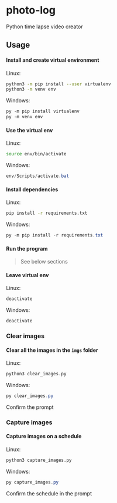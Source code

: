 # photo-log

Python time lapse video creator

## Usage

#### Install and create virtual environment

Linux:
```sh
python3 -m pip install --user virtualenv
python3 -m venv env
```

Windows:
```ps1
py -m pip install virtualenv
py -m venv env
```

#### Use the virtual env

Linux:
```sh
source env/bin/activate
```

Windows:
```ps1
env/Scripts/activate.bat
```

#### Install dependencies

Linux:
```sh
pip install -r requirements.txt
```

Windows:
```ps1
py -m pip install -r requirements.txt
```

#### Run the program

> See below sections

#### Leave virtual env

Linux:
```sh
deactivate
```

Windows:
```ps1
deactivate
```

### Clear images

#### Clear all the images in the `imgs` folder

Linux:
```sh
python3 clear_images.py
```

Windows:
```ps1
py clear_images.py
```

Confirm the prompt

### Capture images

#### Capture images on a schedule

Linux:
```sh
python3 capture_images.py
```

Windows:
```ps1
py capture_images.py
```

Confirm the schedule in the prompt

